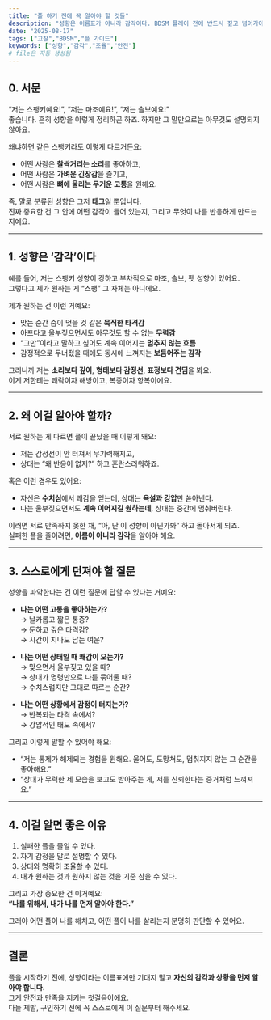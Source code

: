 ```yaml
---
title: "플 하기 전에 꼭 알아야 할 것들"
description: "성향은 이름표가 아니라 감각이다. BDSM 플레이 전에 반드시 짚고 넘어가야 할 자기 이해에 대하여."
date: "2025-08-17"
tags: ["고찰","BDSM","플 가이드"]
keywords: ["성향","감각","조율","안전"]
# file은 자동 생성됨
---
```


## 0. 서문
“저는 스팽키예요!”, “저는 마조예요!”, “저는 슬브예요!”  
좋습니다. 흔히 성향을 이렇게 정리하곤 하죠. 하지만 그 말만으로는 아무것도 설명되지 않아요.  

왜냐하면 같은 스팽키라도 이렇게 다르거든요:
- 어떤 사람은 **찰싹거리는 소리**를 좋아하고,
- 어떤 사람은 **가벼운 긴장감**을 즐기고,
- 어떤 사람은 **뼈에 울리는 무거운 고통**을 원해요.  

즉, 말로 분류된 성향은 그저 **태그**일 뿐입니다.  
진짜 중요한 건 그 안에 어떤 감각이 들어 있는지, 그리고 무엇이 나를 반응하게 만드는지예요.

---

## 1. 성향은 ‘감각’이다
예를 들어, 저는 스팽키 성향이 강하고 부차적으로 마조, 슬브, 펫 성향이 있어요.  
그렇다고 제가 원하는 게 “스팽” 그 자체는 아니에요.  

제가 원하는 건 이런 거예요:
- 맞는 순간 숨이 멎을 것 같은 **묵직한 타격감**  
- 아프다고 울부짖으면서도 아무것도 할 수 없는 **무력감**  
- “그만”이라고 말하고 싶어도 계속 이어지는 **멈추지 않는 흐름**  
- 감정적으로 무너졌을 때에도 동시에 느껴지는 **보듬어주는 감각**  

그러니까 저는 **소리보다 깊이**, **형태보다 감정선**, **표정보다 견딤**을 봐요.  
이게 저한테는 쾌락이자 해방이고, 복종이자 항복이에요.

---

## 2. 왜 이걸 알아야 할까?
서로 원하는 게 다르면 플이 끝났을 때 이렇게 돼요:
- 저는 감정선이 안 터져서 무기력해지고,
- 상대는 “왜 반응이 없지?” 하고 혼란스러워하죠.  

혹은 이런 경우도 있어요:
- 자신은 **수치심**에서 쾌감을 얻는데, 상대는 **욕설과 강압**만 쏟아낸다.  
- 나는 울부짖으면서도 **계속 이어지길 원하는데**, 상대는 중간에 멈춰버린다.  

이러면 서로 만족하지 못한 채, “아, 난 이 성향이 아닌가봐” 하고 돌아서게 되죠.  
실패한 플을 줄이려면, **이름이 아니라 감각**을 알아야 해요.

---

## 3. 스스로에게 던져야 할 질문
성향을 파악한다는 건 이런 질문에 답할 수 있다는 거예요:

- **나는 어떤 고통을 좋아하는가?**  
  → 날카롭고 짧은 통증?  
  → 둔하고 깊은 타격감?  
  → 시간이 지나도 남는 여운?

- **나는 어떤 상태일 때 쾌감이 오는가?**  
  → 맞으면서 울부짖고 있을 때?  
  → 상대가 명령만으로 나를 묶어둘 때?  
  → 수치스럽지만 그대로 따르는 순간?

- **나는 어떤 상황에서 감정이 터지는가?**  
  → 반복되는 타격 속에서?  
  → 강압적인 태도 속에서?  

그리고 이렇게 말할 수 있어야 해요:
- “저는 통제가 해제되는 경험을 원해요. 울어도, 도망쳐도, 멈춰지지 않는 그 순간을 좋아해요.”  
- “상대가 무력한 제 모습을 보고도 받아주는 게, 저를 신뢰한다는 증거처럼 느껴져요.”  

---

## 4. 이걸 알면 좋은 이유
1. 실패한 플을 줄일 수 있다.  
2. 자기 감정을 말로 설명할 수 있다.  
3. 상대와 명확히 조율할 수 있다.  
4. 내가 원하는 것과 원하지 않는 것을 기준 삼을 수 있다.  

그리고 가장 중요한 건 이거예요:  
**“나를 위해서, 내가 나를 먼저 알아야 한다.”**  

그래야 어떤 플이 나를 해치고, 어떤 플이 나를 살리는지 분명히 판단할 수 있어요.

---

## 결론
플을 시작하기 전에, 성향이라는 이름표에만 기대지 말고 **자신의 감각과 상황을 먼저 알아야 합니다.**  
그게 안전과 만족을 지키는 첫걸음이에요.  
다들 제발, 구인하기 전에 꼭 스스로에게 이 질문부터 해주세요.
